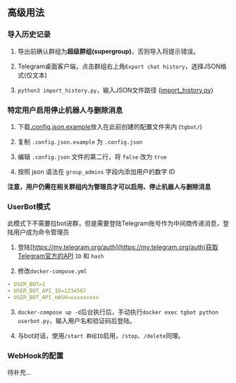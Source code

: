 ## 高级用法

### 导入历史记录

1. 导出前确认群组为**超级群组(supergroup)**，否则导入将提示错误。

2. Telegram桌面客户端，点击群组右上角`Export chat history`，选择JSON格式(仅文本)

3. `python3 import_history.py`，输入JSON文件路径 ([import_history.py](https://github.com/Taosky/telegram-search-bot/raw/master/import_history.py))


### 特定用户启用停止机器人与删除消息

1. 下载[.config.json.example](https://github.com/Taosky/telegram-search-bot/raw/master/.config.json.example)放入在此前创建的配置文件夹内 (`tgbot/`)

2. 复制 `.config.json.example` 为 `.config.json`

3. 编辑 `.config.json` 文件的第二行，将 `false` 改为 `true`

4. 按照 json 语法在 `group_admins` 字段内添加用户的数字 ID

**注意，用户仍需在相关群组内为管理员才可以启用、停止机器人与删除消息**


### UserBot模式

此模式下不需要拉bot进群，但是需要登陆Telegram账号作为中间商传递消息，登陆用户成为命令管理员

1. 登陆[https://my.telegram.org/auth](https://my.telegram.org/auth)获取Telegram官方的API `ID` 和 `hash`

2. 修改`docker-compose.yml`

```yml
- USER_BOT=1
- USER_BOT_API_ID=1234567
- USER_BOT_API_HASH=xxxxxxxxx

```

3. `docker-compose up -d`后台执行后，手动执行`docker exec tgbot python userbot.py`，输入用户名和验证码后登陆。

4. 与bot对话，使用`/start 群组ID`启用，`/stop`、`/delete`同理。


### WebHook的配置

待补充...
